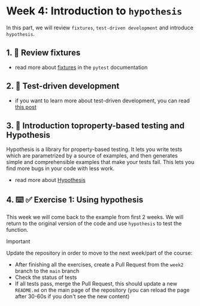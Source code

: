 <!--
  <<< Author notes: Step 4 >>>
  Start this step by acknowledging the previous step.
  Define terms and link to docs.github.com.
  TBD-step-4-notes.
-->

# Week 4: Introduction to `hypothesis`

In this part, we will review `fixtures`, `test-driven development` and introduce `hypothesis`.

## 1. :book: Review fixtures
- read more about [fixtures](https://docs.pytest.org/en/6.2.x/fixture.html) in the `pytest` documentation

## 2. :book: Test-driven development
- if you want to learn more about test-driven development, you can read [this post](https://www.browserstack.com/guide/what-is-test-driven-development)

## 3. :book: Introduction toproperty-based testing and Hypothesis
Hypothesis is a library for property-based testing. 
It lets you write tests which are parametrized by a source of examples, and then generates simple and comprehensible examples that make your tests fail. 
This lets you find more bugs in your code with less work.
- read more about [Hypothesis](https://hypothesis.readthedocs.io/en/latest/)

## 4. :keyboard: :white_check_mark: Exercise 1: Using hypothesis
This week we will come back to the example from first 2 weeks. 
We will return to the original version of the code and use `hypothesis` to test the function.


> [!IMPORTANT]
> Update the repository in order to move to the next week/part of the course:
>  - After finishing all the exercises, create a Pull Request from the `week2` branch to the `main` branch
>  - Check the status of tests
>  - If all tests pass, merge the Pull Request, this should update a new `README.md` on the main page of the repository 
> (you can reload the page after 30-60s if you don't see the new content)
